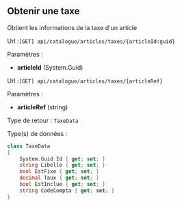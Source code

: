## <span id='obtenirunetaxe'>Obtenir une taxe</span>

Obtient les informations de la taxe d'un article

Url :`[GET] api/catalogue/articles/taxes/{articleId:guid}`

Paramètres : 

- **articleId** (System.Guid)

Url :`[GET] api/catalogue/articles/taxes/{articleRef}`

Paramètres : 

- **articleRef** (string)

Type de retour : `TaxeData`

Type(s) de données :

```csharp
class TaxeData
{
	System.Guid Id { get; set; }
	string Libelle { get; set; }
	bool EstFixe { get; set; }
	decimal Taux { get; set; }
	bool EstInclue { get; set; }
	string CodeCompta { get; set; }
}

```
